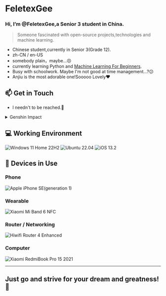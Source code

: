 # FeletexGee
### Hi, I’m @FeletexGee,a Senior 3 student in China.

> Someone fascinated with open-source projects,technologies and machine learning.

- Chinese student,currently in Senior 3(Grade 12).
- zh-CN / en-US
- somebody plain，maybe...😣
- currently learning Python and [Machine Learning For Beginners](https://github.com/microsoft/ML-For-Beginners).
- Busy with schoolwork. Maybe I'm not good at time management...?😕 
- Anjiu is the most adorable one!Sooooo Lovely❤️


## 📫 Get in Touch
- I needn't to be reached.🙂
<details><summary>Genshin Impact</summary>

![Genshin Impact](https://genshin-card.getloli.com/34/277984644.png)
![Genshin Impact](https://genshin-card.getloli.com/5/289515880.png)
</details>

## 💻 Working Environment
![Windows 11 Home 22H2](https://img.shields.io/badge/Windows%2011%20Home%2022H2-00adef?style=flat-square&logo=windows&logoColor=ffffff)
![Ubuntu 22.04](https://img.shields.io/badge/Ubuntu%2022.04-dd4814?style=flat-square&logo=ubuntu&logoColor=ffffff)
![iOS 13.2](https://img.shields.io/badge/iOS%2013.2-000000?style=flat-square&logo=iOS&logoColor=ffffff)

## 📱 Devices in Use

### Phone

![Apple iPhone SE(generation 1)](https://img.shields.io/badge/iPhone%20SE(generation%201)-a2aaad?style=flat-square&logo=apple&logoColor=ffffff)

### Wearable

![Xiaomi Mi Band 6 NFC](https://img.shields.io/badge/Xiaomi%20Mi%20Band%206%20NFC-fd4900?style=flat-square&logo=xiaomi&logoColor=ffffff)

### Router / Networking

![Hiwifi Router 4 Enhanced](https://img.shields.io/badge/-Hiwifi%20Router%204%20Enhanced-lightgrey)

### Computer

![Xiaomi RedmiBook Pro 15 2021](https://img.shields.io/badge/Xiaomi%20RedmiBook%20Pro%2015%202021-fd4900?style=flat-square&logo=xiaomi&logoColor=ffffff)

---
## Just go and strive for your dream and greatness!🤗